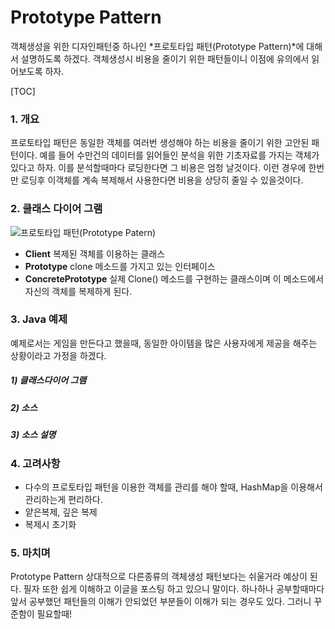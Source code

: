 # Prototype Pattern
  객체생성을 위한 디자인패턴중 하나인 *프로토타입 패턴(Prototype Pattern)*에 대해서 설명하도록 하겠다. 객체생성시 비용을 줄이기 위한 패턴들이니 이점에 유의에서 읽어보도록 하자.  
  
[TOC]

### 1. 개요
 프로토타입 패턴은 동일한 객체를 여러번 생성해야 하는 비용을 줄이기 위한 고안된 패턴이다. 예를 들어 수만건의 데이터를 읽어들인 분석을 위한 기초자료를 가지는 객체가 있다고 하자. 이를 분석할때마다 로딩한다면 그 비용은 엄청 날것이다. 이런 경우에 한번만 로딩후 이객체를 계속 복제해서 사용한다면 비용을 상당히 줄일 수 있을것이다. 
 
### 2. 클래스 다이어 그램
![프로토타입 패턴(Prototype Patern)](http://upload.wikimedia.org/wikipedia/commons/a/af/Prototype_design_pattern.png)
- **Client** 복제된 객체를 이용하는 클래스
- **Prototype** clone 메소드를 가지고 있는 인터페이스
- **ConcretePrototype** 실제 Clone() 메소드를 구현하는 클래스이며 이 메소드에서 자신의 객체를 복제하게 된다.

### 3. Java 예제
  예제로서는 게임을 만든다고 했을때, 동일한 아이템을 많은 사용자에게 제공을 해주는 상황이라고 가정을 하겠다.
  ##### 1) 클래스다이어 그램
  ##### 2) 소스
  ##### 3) 소스 설명
  
  
### 4. 고려사항
- 다수의 프로토타입 패턴을 이용한 객체를 관리를 해야 할때, HashMap을 이용해서 관리하는게 편리하다. 
- 얕은복제, 깊은 복제
- 복제시 초기화

### 5. 마치며
Prototype Pattern 상대적으로 다른종류의 객체생성 패턴보다는 쉬울거라 예상이 된다. 필자 또한 쉽게 이해하고 이글을 포스팅 하고 있으니 말이다. 하나하나 공부할때마다 앞서 공부했던 패턴들의 이해가 안되었던 부분들이 이해가 되는 경우도 있다. 그러니 꾸준함이 필요할때!
